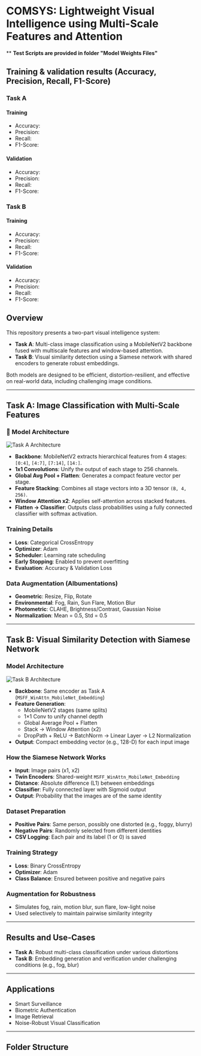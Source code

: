 # COMSYS: Lightweight Visual Intelligence using Multi-Scale Features and Attention
** **Test Scripts are provided in folder "Model Weights Files"**
## Training & validation results (Accuracy, Precision, Recall, F1-Score)
### Task A
#### Training
- Accuracy:
- Precision:
- Recall:
- F1-Score:
#### Validation
- Accuracy:
- Precision:
- Recall:
- F1-Score:

### Task B
#### Training
- Accuracy:
- Precision:
- Recall:
- F1-Score:
#### Validation
- Accuracy:
- Precision:
- Recall:
- F1-Score:

## Overview

This repository presents a two-part visual intelligence system:

- **Task A**: Multi-class image classification using a MobileNetV2 backbone fused with multiscale features and window-based attention.
- **Task B**: Visual similarity detection using a Siamese network with shared encoders to generate robust embeddings.

Both models are designed to be efficient, distortion-resilient, and effective on real-world data, including challenging image conditions.

---

## Task A: Image Classification with Multi-Scale Features

### 🔧 Model Architecture

![Task A Architecture](Diagrams/Task_A_diagram.jpg)

- **Backbone**: MobileNetV2 extracts hierarchical features from 4 stages: `[0:4]`, `[4:7]`, `[7:14]`, `[14:]`.
- **1x1 Convolutions**: Unify the output of each stage to 256 channels.
- **Global Avg Pool + Flatten**: Generates a compact feature vector per stage.
- **Feature Stacking**: Combines all stage vectors into a 3D tensor `(B, 4, 256)`.
- **Window Attention x2**: Applies self-attention across stacked features.
- **Flatten → Classifier**: Outputs class probabilities using a fully connected classifier with softmax activation.

### Training Details

- **Loss**: Categorical CrossEntropy  
- **Optimizer**: Adam  
- **Scheduler**: Learning rate scheduling  
- **Early Stopping**: Enabled to prevent overfitting  
- **Evaluation**: Accuracy & Validation Loss

### Data Augmentation (Albumentations)

- **Geometric**: Resize, Flip, Rotate  
- **Environmental**: Fog, Rain, Sun Flare, Motion Blur  
- **Photometric**: CLAHE, Brightness/Contrast, Gaussian Noise  
- **Normalization**: Mean = 0.5, Std = 0.5

---

## Task B: Visual Similarity Detection with Siamese Network

### Model Architecture

![Task B Architecture](Diagrams/Task_B_diagram.jpg)

- **Backbone**: Same encoder as Task A (`MSFF_WinAttn_MobileNet_Embedding`)
- **Feature Generation**:
  - MobileNetV2 stages (same splits)
  - 1×1 Conv to unify channel depth
  - Global Average Pool + Flatten
  - Stack → Window Attention (x2)
  - DropPath + ReLU → BatchNorm → Linear Layer → L2 Normalization
- **Output**: Compact embedding vector (e.g., 128-D) for each input image

### How the Siamese Network Works

- **Input**: Image pairs (x1, x2)  
- **Twin Encoders**: Shared-weight `MSFF_WinAttn_MobileNet_Embedding`  
- **Distance**: Absolute difference (L1) between embeddings  
- **Classifier**: Fully connected layer with Sigmoid output  
- **Output**: Probability that the images are of the same identity

### Dataset Preparation

- **Positive Pairs**: Same person, possibly one distorted (e.g., foggy, blurry)  
- **Negative Pairs**: Randomly selected from different identities  
- **CSV Logging**: Each pair and its label (1 or 0) is saved

### Training Strategy

- **Loss**: Binary CrossEntropy  
- **Optimizer**: Adam  
- **Class Balance**: Ensured between positive and negative pairs

### Augmentation for Robustness

- Simulates fog, rain, motion blur, sun flare, low-light noise  
- Used selectively to maintain pairwise similarity integrity

---

## Results and Use-Cases

- **Task A**: Robust multi-class classification under various distortions  
- **Task B**: Embedding generation and verification under challenging conditions (e.g., fog, blur)

---

## Applications

- Smart Surveillance  
- Biometric Authentication  
- Image Retrieval  
- Noise-Robust Visual Classification

---

## Folder Structure


